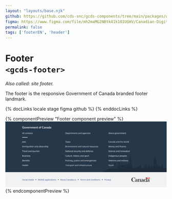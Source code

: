 ```yaml
---
layout: "layouts/base.njk"
github: https://github.com/cds-snc/gcds-components/tree/main/packages/web/src/components/gcds-footer
figma: https://www.figma.com/file/mh2maMG2NBtk41k1O1UGHV/Canadian-Digital-Service%E2%80%A8---GC-Design-System?node-id=3471%3A9834&t=ciEmm7GYyGAY73zZ-0
permalink: false
tags: ['footerEN', 'header']
---
```


# Footer <br>`<gcds-footer>`

_Also called: site footer._

The footer is the responsive Government of Canada branded footer landmark.

{% docLinks locale stage figma github %}
{% enddocLinks %}

{% componentPreview "Footer component preview" %}
<img src="/images/en/components/example/example-footer-full.svg" alt="Website footer with two sections. First section in wide dark blue banner with multiple links like Contact us, News, Departments and agencies,Prime Minister,  and so on. Light grey banner with some links like Social media, Mobile applications, About Canada.ca, Terms of Conditions, Privacy. With a Canada logo at the corner"/>
{% endcomponentPreview %}
